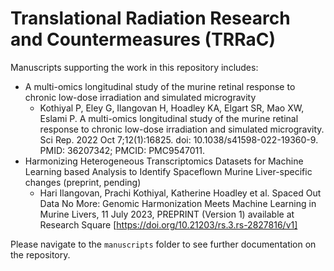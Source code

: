 # Translational Radiation Research and Countermeasures (TRRaC) 

Manuscripts supporting the work in this repository includes:
- A multi-omics longitudinal study of the murine retinal response to chronic low-dose irradiation and simulated microgravity
  - Kothiyal P, Eley G, Ilangovan H, Hoadley KA, Elgart SR, Mao XW, Eslami P. A multi-omics longitudinal study of the murine retinal response to chronic low-dose irradiation and simulated microgravity. Sci Rep. 2022 Oct 7;12(1):16825. doi: 10.1038/s41598-022-19360-9. PMID: 36207342; PMCID: PMC9547011.
- Harmonizing Heterogeneous Transcriptomics Datasets for Machine Learning based Analysis to Identify Spaceflown Murine Liver-specific changes  (preprint, pending)
  - Hari Ilangovan, Prachi Kothiyal, Katherine Hoadley et al. Spaced Out Data No More: Genomic Harmonization Meets Machine Learning in Murine Livers, 11 July 2023, PREPRINT (Version 1) available at Research Square [https://doi.org/10.21203/rs.3.rs-2827816/v1]
    
Please navigate to the `manuscripts` folder to see further documentation on the repository.
